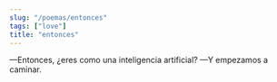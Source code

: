 ```yaml
---
slug: "/poemas/entonces"
tags: ["love"]
title: "entonces"
---
```

—Entonces, ¿eres como una inteligencia artificial? —Y empezamos a caminar.